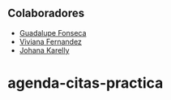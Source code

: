 ## Colaboradores
- [Guadalupe Fonseca](https://github.com/Guadalupe1229)
- [Viviana Fernandez](https://github.com/Viviana1228)
- [Johana Karelly](https://github.com/Karelly1223)
# agenda-citas-practica